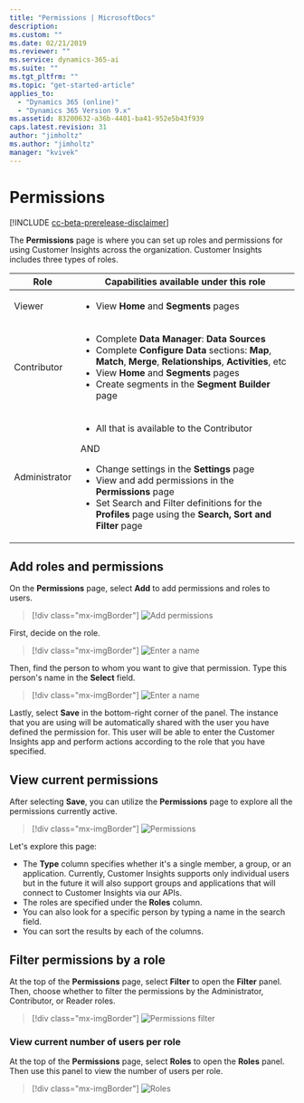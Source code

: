 ```yaml
---
title: "Permissions | MicrosoftDocs"
description: 
ms.custom: ""
ms.date: 02/21/2019
ms.reviewer: ""
ms.service: dynamics-365-ai
ms.suite: ""
ms.tgt_pltfrm: ""
ms.topic: "get-started-article"
applies_to: 
  - "Dynamics 365 (online)"
  - "Dynamics 365 Version 9.x"
ms.assetid: 83200632-a36b-4401-ba41-952e5b43f939
caps.latest.revision: 31
author: "jimholtz"
ms.author: "jimholtz"
manager: "kvivek"
---
```

# Permissions

[!INCLUDE [cc-beta-prerelease-disclaimer](../includes/cc-beta-prerelease-disclaimer.md)]

The **Permissions** page is where you can set up roles and permissions for using Customer Insights across the organization. Customer Insights includes three types of roles. 

|Role  |Capabilities available under this role  |
|---------|---------|
|Viewer     | <ul><li>View **Home** and **Segments** pages </li></ul>       |
|Contributor     | <ul><li>Complete **Data Manager**: **Data Sources** </li><li>Complete **Configure Data** sections: **Map**, **Match**, **Merge**, **Relationships**, **Activities**, etc </li><li>View **Home** and **Segments** pages </li><li>Create segments in the **Segment Builder** page  </li></ul> |
|Administrator     | <ul><li>All that is available to the Contributor</li></ul>AND<ul><li>Change settings in the **Settings** page</li><li>View and add permissions in the **Permissions** page</li><li>Set Search and Filter definitions for the **Profiles** page using the **Search, Sort and Filter** page   </li></ul>     |
 
## Add roles and permissions

On the **Permissions** page, select **Add** to add permissions and roles to users.

> [!div class="mx-imgBorder"] 
> ![](media/add-permissions.png "Add permissions")

First, decide on the role.

> [!div class="mx-imgBorder"] 
> ![](media/permissions-roles.png "Enter a name")
 
Then, find the person to whom you want to give that permission. Type this person's name in the **Select** field.

> [!div class="mx-imgBorder"] 
> ![](media/permissions-roles.png "Enter a name")

Lastly, select **Save** in the bottom-right corner of the panel. The instance that you are using will be automatically shared with the user you have defined the permission for. This user will be able to enter the Customer Insights app and perform actions according to the role that you have specified.
 
## View current permissions

After selecting **Save**, you can utilize the **Permissions** page to explore all the permissions currently active.

> [!div class="mx-imgBorder"] 
> ![](media/permissions.png "Permissions")

Let's explore this page:

- The **Type** column specifies whether it's a single member, a group, or an application. Currently, Customer Insights supports only individual users but in the future it will also support groups and applications that will connect to Customer Insights via our APIs.
- The roles are specified under the **Roles** column.
- You can also look for a specific person by typing a name in the search field.
- You can sort the results by each of the columns.   

## Filter permissions by a role

At the top of the **Permissions** page, select **Filter** to open the **Filter** panel. Then, choose whether to filter the permissions by the Administrator, Contributor, or Reader roles.

> [!div class="mx-imgBorder"] 
> ![](media/permissions-filter.png "Permissions filter")

### View current number of users per role

At the top of the **Permissions** page, select **Roles** to open the **Roles** panel. Then use this panel to view the number of users per role.

> [!div class="mx-imgBorder"] 
> ![](media/permissions-roles2.png "Roles")
